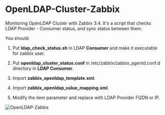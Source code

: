 # OpenLDAP-Cluster-Zabbix
Monitoring OpenLDAP Cluster with Zabbix 3.4. It's a script that checks LDAP Provider - Consumer status, and sync status between them.

You should:
1) Put **ldap_check_status.sh** in LDAP **Consumer** and make it executable for zabbix user.

2) Put **openldap_cluster_status.conf** in /etc/zabbix/zabbix_agentd.conf.d directory in **LDAP Consumer**.

3) Import **zabbix_openldap_template.xml**.

4) Import **zabbix_openldap_value_mapping.xml**.

5) Modify the item parameter and replace with LDAP Provider FQDN or IP.

![OpenLDAP-Zabbix](https://i.imgur.com/ZY2OY9q.png)
